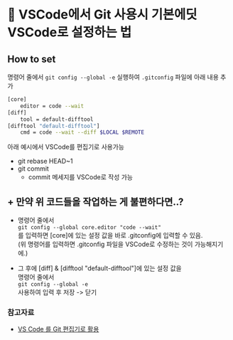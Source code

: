 # 🤔 VSCode에서 Git 사용시 기본에딧 VSCode로 설정하는 법

## How to set

명령어 줄에서 `git config --global -e` 실행하여 `.gitconfig` 파일에 아래 내용 추가

```sh
[core]
	editor = code --wait
[diff]
    tool = default-difftool
[difftool "default-difftool"]
    cmd = code --wait --diff $LOCAL $REMOTE
```

아래 예시에서 VSCode를 편집기로 사용가능

-   git rebase HEAD~1
-   git commit
    -   commit 메세지를 VSCode로 작성 가능

## **+** 만약 위 코드들을 작업하는 게 불편하다면..?
-   명령어 줄에서  
    `git config --global core.editor "code --wait"`  
    를 입력하면 [core]에 있는 설정 값을 바로 .gitconfig에 입력할 수 있음.  
    (위 명령어를 입력하면 .gitconfig 파일을 VSCode로 수정하는 것이 가능해지기에.)

-   그 후에 [diff] & [difftool "default-difftool"]에 있는 설정 값을  
    명령어 줄에서  
    `git config --global -e`  
    사용하여 입력 후 저장 -> 닫기



### 참고자료

-   [VS Code 를 Git 편집기로 활용](https://rottk.tistory.com/entry/VS-Code-를-Git-편집기로-활용)